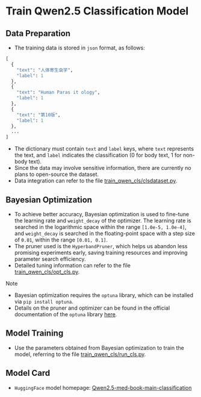 # Train Qwen2.5 Classification Model

## Data Preparation

- The training data is stored in `json` format, as follows:

```python
[
  {
    "text": "人体寄生虫学",
    "label": 1
  },
  {
    "text": "Human Paras it ology",
    "label": 1
  },
  {
    "text": "第10版",
    "label": 1
  },
  ...
]
```

- The dictionary must contain `text` and `label` keys, where `text` represents the text, and `label` indicates the classification (0 for body text, 1 for non-body text).
- Since the data may involve sensitive information, there are currently no plans to open-source the dataset.
- Data integration can refer to the file [train_qwen_cls/clsdataset.py](https://github.com/ytzfhqs/EDCP/blob/main/train_qwen_cls/clsdataset.py).

## Bayesian Optimization

- To achieve better accuracy, Bayesian optimization is used to fine-tune the learning rate and `weight_decay` of the optimizer. The learning rate is searched in the logarithmic space within the range `[1.0e-5, 1.0e-4]`, and `weight_decay` is searched in the floating-point space with a step size of `0.01`, within the range `[0.01, 0.1]`.
- The pruner used is the `HyperbandPruner`, which helps us abandon less promising experiments early, saving training resources and improving parameter search efficiency.
- Detailed tuning information can refer to the file [train_qwen_cls/opt_cls.py](https://github.com/ytzfhqs/EDCP/blob/main/train_qwen_cls/opt_cls.py).

> [!Note]
>
> - Bayesian optimization requires the `optuna` library, which can be installed via `pip install optuna`.
> - Details on the pruner and optimizer can be found in the official documentation of the `optuna` library [here](https://optuna.readthedocs.io/en/stable/index.html).

## Model Training

- Use the parameters obtained from Bayesian optimization to train the model, referring to the file [train_qwen_cls/run_cls.py](https://github.com/ytzfhqs/EDCP/blob/main/train_qwen_cls/run_cls.py).

## Model Card

- `HuggingFace` model homepage: [Qwen2.5-med-book-main-classification](https://huggingface.co/ytzfhqs/Qwen2.5-med-book-main-classification)